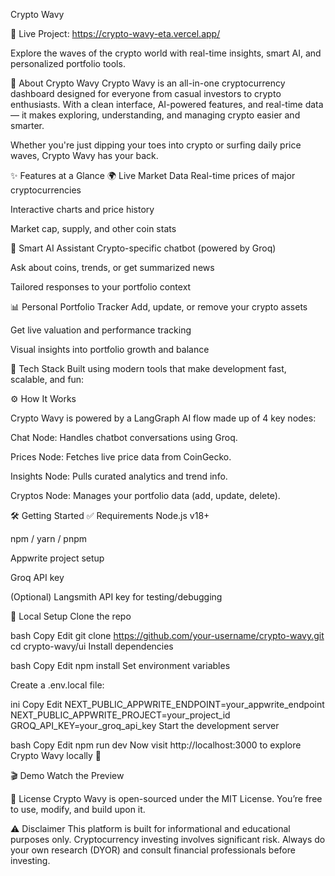 Crypto Wavy


🔗 Live Project: https://crypto-wavy-eta.vercel.app/

Explore the waves of the crypto world with real-time insights, smart AI, and personalized portfolio tools.

📘 About Crypto Wavy
Crypto Wavy is an all-in-one cryptocurrency dashboard designed for everyone from casual investors to crypto enthusiasts. With a clean interface, AI-powered features, and real-time data — it makes exploring, understanding, and managing crypto easier and smarter.

Whether you're just dipping your toes into crypto or surfing daily price waves, Crypto Wavy has your back.

✨ Features at a Glance
🌍 Live Market Data
Real-time prices of major cryptocurrencies

Interactive charts and price history

Market cap, supply, and other coin stats

🧠 Smart AI Assistant
Crypto-specific chatbot (powered by Groq)

Ask about coins, trends, or get summarized news

Tailored responses to your portfolio context

📊 Personal Portfolio Tracker
Add, update, or remove your crypto assets

Get live valuation and performance tracking

Visual insights into portfolio growth and balance

🧱 Tech Stack
Built using modern tools that make development fast, scalable, and fun:















⚙️ How It Works


Crypto Wavy is powered by a LangGraph AI flow made up of 4 key nodes:

Chat Node: Handles chatbot conversations using Groq.

Prices Node: Fetches live price data from CoinGecko.

Insights Node: Pulls curated analytics and trend info.

Cryptos Node: Manages your portfolio data (add, update, delete).

🛠️ Getting Started
✅ Requirements
Node.js v18+

npm / yarn / pnpm

Appwrite project setup

Groq API key

(Optional) Langsmith API key for testing/debugging

🚀 Local Setup
Clone the repo

bash
Copy
Edit
git clone https://github.com/your-username/crypto-wavy.git
cd crypto-wavy/ui
Install dependencies

bash
Copy
Edit
npm install
Set environment variables

Create a .env.local file:

ini
Copy
Edit
NEXT_PUBLIC_APPWRITE_ENDPOINT=your_appwrite_endpoint
NEXT_PUBLIC_APPWRITE_PROJECT=your_project_id
GROQ_API_KEY=your_groq_api_key
Start the development server

bash
Copy
Edit
npm run dev
Now visit http://localhost:3000 to explore Crypto Wavy locally 🌊

🎬 Demo
Watch the Preview

📄 License
Crypto Wavy is open-sourced under the MIT License.
You’re free to use, modify, and build upon it.

⚠️ Disclaimer
This platform is built for informational and educational purposes only.
Cryptocurrency investing involves significant risk. Always do your own research (DYOR) and consult financial professionals before investing.
